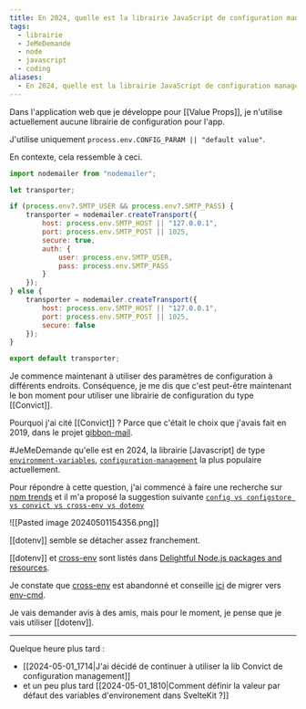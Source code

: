 ```yaml
---
title: En 2024, quelle est la librairie JavaScript de configuration management la plus populaire ?
tags:
  - librairie
  - JeMeDemande
  - node
  - javascript
  - coding
aliases:
  - En 2024, quelle est la librairie JavaScript de configuration management la plus populaire ?
---
```

Dans l'application web que je développe pour [[Value Props]], je n'utilise actuellement aucune librairie de configuration pour l'app.

J'utilise uniquement `process.env.CONFIG_PARAM || "default value"`.

En contexte, cela ressemble à ceci.

```javascript
import nodemailer from "nodemailer";

let transporter;

if (process.env?.SMTP_USER && process.env?.SMTP_PASS) {
    transporter = nodemailer.createTransport({
        host: process.env.SMTP_HOST || "127.0.0.1",
        port: process.env.SMTP_POST || 1025,
        secure: true,
        auth: {
            user: process.env.SMTP_USER,
            pass: process.env.SMTP_PASS
        }
    });
} else {
    transporter = nodemailer.createTransport({
        host: process.env.SMTP_HOST || "127.0.0.1",
        port: process.env.SMTP_POST || 1025,
        secure: false
    });
}

export default transporter;
```

Je commence maintenant à utiliser des paramètres de configuration à différents endroits.
Conséquence, je me dis que c'est peut-être maintenant le bon moment pour utiliser une librairie de configuration du type [[Convict]].

Pourquoi j'ai cité [[Convict]] ? Parce que c'était le choix que j'avais fait en 2019, dans le projet [gibbon-mail](https://github.com/stephane-klein/gibbon-mail).

#JeMeDemande qu'elle est en 2024, la librairie [Javascript] de type [`environment-variables`](https://github.com/topics/environment-variables), [`configuration-management`](https://github.com/topics/configuration-management) la plus populaire actuellement.

Pour répondre à cette question, j'ai commencé à faire une recherche sur [npm trends](https://npmtrends.com/convict) et il m'a proposé la suggestion suivante [`config vs configstore vs convict vs cross-env vs dotenv`](https://npmtrends.com/config-vs-configstore-vs-convict-vs-cross-env-vs-dotenv)

![[Pasted image 20240501154356.png]]

[[dotenv]] semble se détacher assez franchement.

[[dotenv]] et [cross-env](https://github.com/kentcdodds/cross-env) sont listés dans [Delightful Node.js packages and resources](https://github.com/sindresorhus/awesome-nodejs).

Je constate que [cross-env](https://github.com/kentcdodds/cross-env) est abandonné et conseille [ici](https://github.com/kentcdodds/cross-env#other-solutions) de migrer vers [env-cmd](https://github.com/toddbluhm/env-cmd).

Je vais demander avis à des amis, mais pour le moment, je pense que je vais utiliser [[dotenv]].

---

Quelque heure plus tard : 

- [[2024-05-01_1714|J'ai décidé de continuer à utiliser la lib Convict de configuration management]]
- et un peu plus tard [[2024-05-01_1810|Comment définir la valeur par défaut des variables d'environement dans SvelteKit ?]]